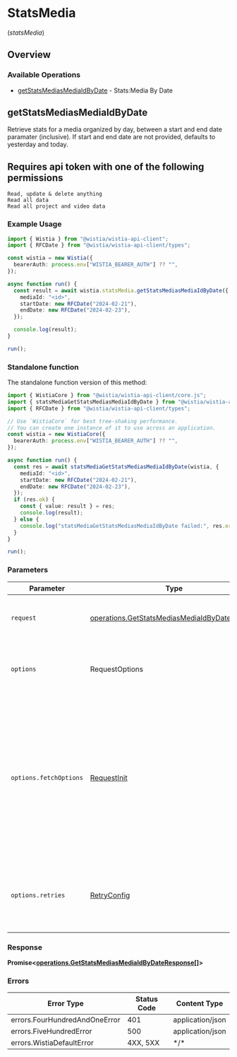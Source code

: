 # StatsMedia
(*statsMedia*)

## Overview

### Available Operations

* [getStatsMediasMediaIdByDate](#getstatsmediasmediaidbydate) - Stats:Media By Date

## getStatsMediasMediaIdByDate

Retrieve stats for a media organized by day, between a start and end date paramater (inclusive). If start and end date are not provided, defaults to yesterday and today.

## Requires api token with one of the following permissions
```
Read, update & delete anything
Read all data
Read all project and video data
```


### Example Usage

<!-- UsageSnippet language="typescript" operationID="get_/stats/medias/{mediaId}/by_date" method="get" path="/stats/medias/{mediaId}/by_date" -->
```typescript
import { Wistia } from "@wistia/wistia-api-client";
import { RFCDate } from "@wistia/wistia-api-client/types";

const wistia = new Wistia({
  bearerAuth: process.env["WISTIA_BEARER_AUTH"] ?? "",
});

async function run() {
  const result = await wistia.statsMedia.getStatsMediasMediaIdByDate({
    mediaId: "<id>",
    startDate: new RFCDate("2024-02-21"),
    endDate: new RFCDate("2024-02-23"),
  });

  console.log(result);
}

run();
```

### Standalone function

The standalone function version of this method:

```typescript
import { WistiaCore } from "@wistia/wistia-api-client/core.js";
import { statsMediaGetStatsMediasMediaIdByDate } from "@wistia/wistia-api-client/funcs/statsMediaGetStatsMediasMediaIdByDate.js";
import { RFCDate } from "@wistia/wistia-api-client/types";

// Use `WistiaCore` for best tree-shaking performance.
// You can create one instance of it to use across an application.
const wistia = new WistiaCore({
  bearerAuth: process.env["WISTIA_BEARER_AUTH"] ?? "",
});

async function run() {
  const res = await statsMediaGetStatsMediasMediaIdByDate(wistia, {
    mediaId: "<id>",
    startDate: new RFCDate("2024-02-21"),
    endDate: new RFCDate("2024-02-23"),
  });
  if (res.ok) {
    const { value: result } = res;
    console.log(result);
  } else {
    console.log("statsMediaGetStatsMediasMediaIdByDate failed:", res.error);
  }
}

run();
```

### Parameters

| Parameter                                                                                                                                                                      | Type                                                                                                                                                                           | Required                                                                                                                                                                       | Description                                                                                                                                                                    |
| ------------------------------------------------------------------------------------------------------------------------------------------------------------------------------ | ------------------------------------------------------------------------------------------------------------------------------------------------------------------------------ | ------------------------------------------------------------------------------------------------------------------------------------------------------------------------------ | ------------------------------------------------------------------------------------------------------------------------------------------------------------------------------ |
| `request`                                                                                                                                                                      | [operations.GetStatsMediasMediaIdByDateRequest](../../models/operations/getstatsmediasmediaidbydaterequest.md)                                                                 | :heavy_check_mark:                                                                                                                                                             | The request object to use for the request.                                                                                                                                     |
| `options`                                                                                                                                                                      | RequestOptions                                                                                                                                                                 | :heavy_minus_sign:                                                                                                                                                             | Used to set various options for making HTTP requests.                                                                                                                          |
| `options.fetchOptions`                                                                                                                                                         | [RequestInit](https://developer.mozilla.org/en-US/docs/Web/API/Request/Request#options)                                                                                        | :heavy_minus_sign:                                                                                                                                                             | Options that are passed to the underlying HTTP request. This can be used to inject extra headers for examples. All `Request` options, except `method` and `body`, are allowed. |
| `options.retries`                                                                                                                                                              | [RetryConfig](../../lib/utils/retryconfig.md)                                                                                                                                  | :heavy_minus_sign:                                                                                                                                                             | Enables retrying HTTP requests under certain failure conditions.                                                                                                               |

### Response

**Promise\<[operations.GetStatsMediasMediaIdByDateResponse[]](../../models/.md)\>**

### Errors

| Error Type                    | Status Code                   | Content Type                  |
| ----------------------------- | ----------------------------- | ----------------------------- |
| errors.FourHundredAndOneError | 401                           | application/json              |
| errors.FiveHundredError       | 500                           | application/json              |
| errors.WistiaDefaultError     | 4XX, 5XX                      | \*/\*                         |